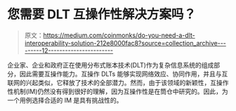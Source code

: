 # 您需要 DLT 互操作性解决方案吗？

> 原文：<https://medium.com/coinmonks/do-you-need-a-dlt-interoperability-solution-212e8000fac8?source=collection_archive---------12----------------------->

企业家、企业和政府正在使用分布式账本技术(DLT)作为复杂信息系统的组成部分，因此需要互操作能力。互操作 DLTs 能够实现网络效应、协同作用，并且与互联网的兴起类似，它释放了技术的全部潜力。然而，由于该领域的新颖性，互操作性机制(IM)仍然没有得到很好的理解，因为互操作性是在筒仓中研究的。因此，为一个用例选择合适的 IM 是具有挑战性的。